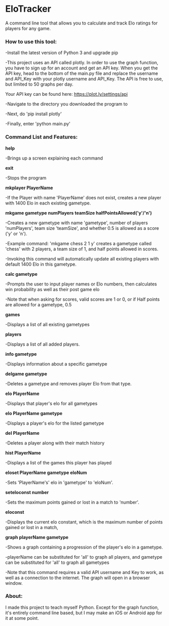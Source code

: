 # EloTracker
A command line tool that allows you to calculate and track Elo ratings for players for any game.

<h3>How to use this tool:</h3>
-Install the latest version of Python 3 and upgrade pip

-This project uses an API called plotly. In order to use the graph function, you have to sign up for an account and get an API key. When you get the API key, head to the bottom of the main.py file and replace the username and API_Key with your plotly username and API_Key. The API is free to use, but limited to 50 graphs per day.

Your API key can be found here: https://plot.ly/settings/api

-Navigate to the directory you downloaded the program to

-Next, do 'pip install plotly'

-Finally, enter 'python main.py'


<h3>Command List and Features:</h3>

<strong>help</strong> 

-Brings up a screen explaining each command


<strong>exit</strong> 

-Stops the program 


<strong>mkplayer PlayerName</strong> 

-If the Player with name 'PlayerName' does not exist, creates a new player with 1400 Elo in each existing gametype.


<strong>mkgame gametype numPlayers teamSize halfPointsAllowed('y'/'n')</strong> 

-Creates a new gametype with name 'gametype', number of players 'numPlayers', team size 'teamSize', and whether 0.5 is allowed as a score ('y' or 'n'). 

-Example command: 'mkgame chess 2 1 y' creates a gametype called 'chess' with 2 players, a team size of 1, and half points allowed in scores. 

-Invoking this command will automatically update all existing players with default 1400 Elo in this gametype. 


<strong>calc gametype</strong> 

-Prompts the user to input player names or Elo numbers, then calculates win probability as well as their post game elo

-Note that when asking for scores, valid scores are 1 or 0, or if Half points are allowed for a gametype, 0.5 


 <strong>games</strong> 
 
 -Displays a list of all existing gametypes 
 
 
 <strong>players</strong> 
 
 -Displays a list of all added players. 
 
 
<strong>info gametype</strong> 

-Displays information about a specific gametype 


<strong>delgame gametype</strong> 

-Deletes a gametype and removes player Elo from that type. 


<strong>elo PlayerName</strong> 

-Displays that player's elo for all gametypes 


<strong>elo PlayerName gametype</strong> 

-Displays a player's elo for the listed gametype 


<strong>del PlayerName</strong> 

-Deletes a player along with their match history


<strong>hist PlayerName</strong> 

-Displays a list of the games this player has played 


<strong>eloset PlayerName gametype eloNum</strong> 

-Sets 'PlayerName's' elo in 'gametype' to 'eloNum'.


<strong>seteloconst number</strong> 

-Sets the maximum points gained or lost in a match to 'number'. 


<strong>eloconst</strong> 

-Displays the current elo constant, which is the maximum number of points gained or lost in a match, 


<strong>graph playerName gametype</strong> 

-Shows a graph containing a progression of the player's elo in a gametype. 

-playerName can be substituted for 'all' to graph all players, and gametype can be substituted for 'all' to graph all gametypes 

-Note that this command requires a valid API username and Key to work, as well as a connection to the internet. The graph will open in a browser window.



<h3>About:</h3>
I made this project to teach myself Python. Except for the graph function, it's entirely command line based, but I may make an iOS or Android app for it at some point.
